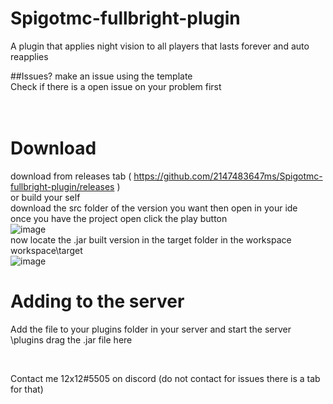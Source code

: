 # Spigotmc-fullbright-plugin
A plugin that applies night vision to all players that lasts forever and auto reapplies<br>

##Issues? make an issue using the template<br>
Check if there is a open issue on your problem first<br>
<br>
<br>
# Download <br>
download from releases tab ( https://github.com/2147483647ms/Spigotmc-fullbright-plugin/releases ) <br>
or build your self<br>
download the src folder of the version you want then open in your ide<br>
once you have the project open click the play button<br>
![image](https://user-images.githubusercontent.com/77409841/146654511-bcdad5a7-3b3a-4739-9a43-91623f7c2ad2.png) <br> 
now locate the .jar built version in the target folder in the workspace workspace\target <br>
![image](https://user-images.githubusercontent.com/77409841/146654563-c0f9e013-3cbd-461b-aa39-6d35b48a6bda.png) <br>
# Adding to the server <br>
Add the file to your plugins folder in your server and start the server <br>
<server folder name>\plugins drag the .jar file here <br>




<br>



Contact me 12x12#5505 on discord (do not contact for issues there is a tab for that)<br>
